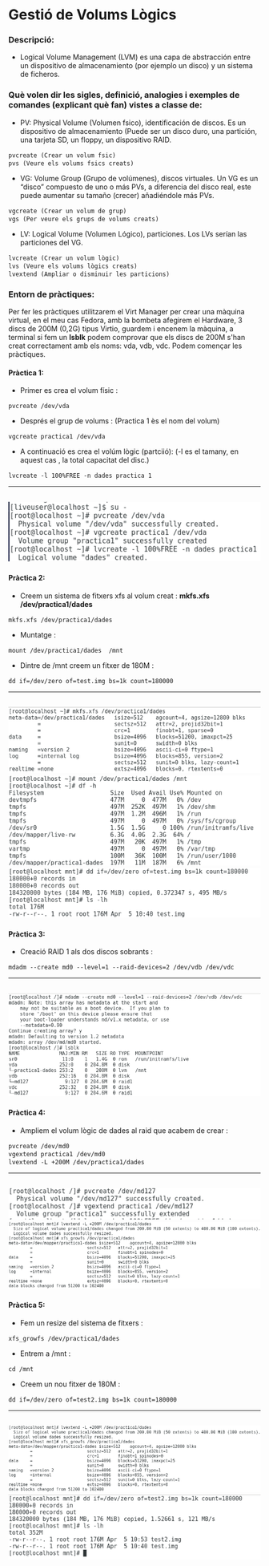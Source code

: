 # Gestió de Volums Lògics
### Descripció:   
  -  Logical Volume Management (LVM) es una capa de abstracción entre un dispositivo de almacenamiento (por ejemplo un disco)
  y un sistema de ficheros.  

### Què volen dir les sigles, definició, analogies i exemples de comandes (explicant què fan) vistes a classe de:  
  - PV: Physical Volume (Volumen fsico), identificación de discos. Es un dispositivo de almacenamiento 
  (Puede ser un disco duro, una partición, una tarjeta SD, un floppy, un dispositivo RAID.
  ```  
  pvcreate (Crear un volum fsic)
  pvs (Veure els volums fsics creats)
  ```  
  
  - VG: Volume Group (Grupo de volúmenes), discos virtuales. Un VG es un “disco” compuesto de uno o más PVs, a diferencia 
  del disco real, este puede aumentar su tamaño (crecer) añadiéndole más PVs.
  ```  
  vgcreate (Crear un volum de grup)
  vgs (Per veure els grups de volums creats)
  ```  
  - LV: Logical Volume (Volumen Lógico), particiones. Los LVs serían las particiones del VG.
  ```  
  lvcreate (Crear un volum lògic)
  lvs (Veure els volums lògics creats)
  lvextend (Ampliar o disminuir les particions)
  ```  
  
### Entorn de pràctiques: 
Per fer les pràctiques utilitzarem el Virt Manager per crear una màquina virtual, en el meu cas Fedora, amb la bombeta afegirem el Hardware, 3 discs de 200M (0,2G) tipus Virtio, guardem i encenem la màquina, a terminal si fem un **lsblk** podem comprovar que els discs de 200M s'han creat correctament amb els noms: vda, vdb, vdc. Podem començar les pràctiques.  

#### Pràctica 1:  
- Primer es crea el volum físic :
```
pvcreate /dev/vda
```
- Després el grup de volums : (Practica 1 ès el nom del volum)
```
vgcreate practica1 /dev/vda
```
- A continuació es crea el volúm lògic (partciió): (-l es el tamany, en aquest cas , la total capacitat del disc.)
```
lvcreate -l 100%FREE -n dades practica 1
```  
---
![Sin titulo](practica1.png)
---
#### Pràctica 2:  
- Creem un sistema de fitxers xfs al volum creat : **mkfs.xfs /dev/practica1/dades**
```  
mkfs.xfs /dev/practica1/dades
```  
- Muntatge : 
```  
mount /dev/practica1/dades  /mnt
```  
- Dintre de /mnt creem un fitxer de 180M : 
```  
dd if=/dev/zero of=test.img bs=1k count=180000
```  
---
![Sin titulo](practica2.png)
![Sin titulo](practica2-2.png)
![Sin titulo](practica2-3.png)
---

#### Pràctica 3:   
- Creació RAID 1 als dos discos sobrants :
```  
mdadm --create md0 --level=1 --raid-devices=2 /dev/vdb /dev/vdc
```  
---
![Sin titulo](practica3.png)
---

#### Pràctica 4:  
- Ampliem el volum lògic de dades al raid que acabem de crear :
```  
pvcreate /dev/md0
vgextend practica1 /dev/md0
lvextend -L +200M /dev/practica1/dades
```  
---
![Sin titulo](practica4.png)
![Sin titulo](practica4-2.png)
---

#### Pràctica 5:  
- Fem un resize del sistema de fitxers : 
```  
xfs_growfs /dev/practica1/dades
```  
- Entrem a /mnt : 
```  
cd /mnt
```  
- Creem un nou fitxer de 180M : 
```  
dd if=/dev/zero of=test2.img bs=1k count=180000
```  
---
![Sin titulo](practica5.png)
![Sin titulo](practica5-2.png)
---
